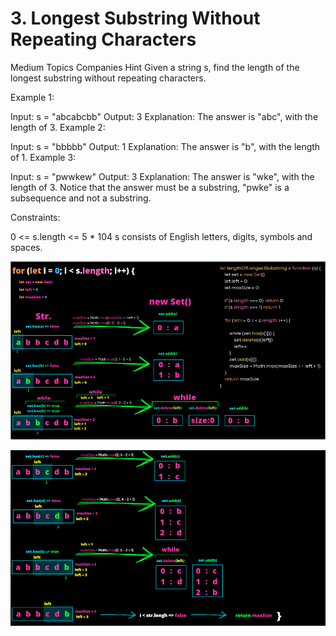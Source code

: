 # 3. Longest Substring Without Repeating Characters

Medium
Topics
Companies
Hint
Given a string s, find the length of the longest
substring
 without repeating characters.

Example 1:

Input: s = "abcabcbb"
Output: 3
Explanation: The answer is "abc", with the length of 3.
Example 2:

Input: s = "bbbbb"
Output: 1
Explanation: The answer is "b", with the length of 1.
Example 3:

Input: s = "pwwkew"
Output: 3
Explanation: The answer is "wke", with the length of 3.
Notice that the answer must be a substring, "pwke" is a subsequence and not a substring.

Constraints:

0 <= s.length <= 5 * 104
s consists of English letters, digits, symbols and spaces.

![alt text](9d3a36c0-7a7e-4d67-9034-5578ff769cc3_1665574655.3900712.png)

![alt text](2218dd45-66de-4d1c-930d-e8975588b659_1666078768.2626626.png)
